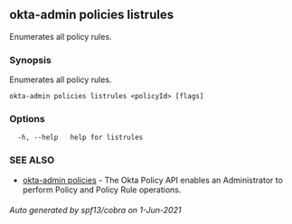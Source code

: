 ## okta-admin policies listrules

Enumerates all policy rules.

### Synopsis

Enumerates all policy rules.

```
okta-admin policies listrules <policyId> [flags]
```

### Options

```
  -h, --help   help for listrules
```

### SEE ALSO

* [okta-admin policies](okta-admin_policies.md)	 - The Okta Policy API enables an Administrator to perform Policy and Policy Rule operations.

###### Auto generated by spf13/cobra on 1-Jun-2021
